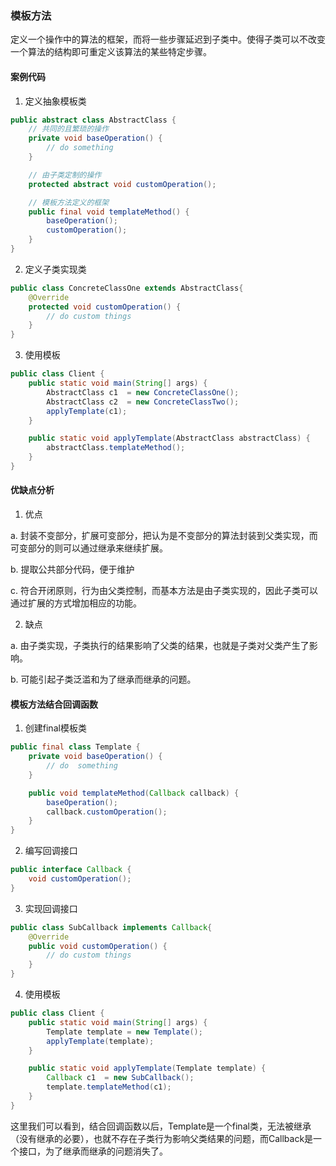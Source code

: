 ### 模板方法

定义一个操作中的算法的框架，而将一些步骤延迟到子类中。使得子类可以不改变一个算法的结构即可重定义该算法的某些特定步骤。

#### 案例代码

1. 定义抽象模板类

```java
public abstract class AbstractClass {
    // 共同的且繁琐的操作
    private void baseOperation() {
        // do something
    }

    // 由子类定制的操作
    protected abstract void customOperation();

    // 模板方法定义的框架
    public final void templateMethod() {
        baseOperation();
        customOperation();
    }
}
```

2. 定义子类实现类

```java
public class ConcreteClassOne extends AbstractClass{
    @Override
    protected void customOperation() {
        // do custom things
    }
}
```

3. 使用模板

```java
public class Client {
    public static void main(String[] args) {
        AbstractClass c1  = new ConcreteClassOne();
        AbstractClass c2  = new ConcreteClassTwo();
        applyTemplate(c1);
    }

    public static void applyTemplate(AbstractClass abstractClass) {
        abstractClass.templateMethod();
    }
}
```

#### 优缺点分析

1. 优点

a. 封装不变部分，扩展可变部分，把认为是不变部分的算法封装到父类实现，而可变部分的则可以通过继承来继续扩展。

b. 提取公共部分代码，便于维护

c. 符合开闭原则，行为由父类控制，而基本方法是由子类实现的，因此子类可以通过扩展的方式增加相应的功能。

2. 缺点

a. 由子类实现，子类执行的结果影响了父类的结果，也就是子类对父类产生了影响。

b. 可能引起子类泛滥和为了继承而继承的问题。

#### 模板方法结合回调函数

1. 创建final模板类
```java
public final class Template {
    private void baseOperation() {
        // do  something
    }

    public void templateMethod(Callback callback) {
        baseOperation();
        callback.customOperation();
    }
}
```

2. 编写回调接口
```java
public interface Callback {
    void customOperation();
}
```

3. 实现回调接口
```java
public class SubCallback implements Callback{
    @Override
    public void customOperation() {
        // do custom things
    }
}
```

4. 使用模板
```java
public class Client {
    public static void main(String[] args) {
        Template template = new Template();
        applyTemplate(template);
    }

    public static void applyTemplate(Template template) {
        Callback c1  = new SubCallback();
        template.templateMethod(c1);
    }
}
```


这里我们可以看到，结合回调函数以后，Template是一个final类，无法被继承（没有继承的必要），也就不存在子类行为影响父类结果的问题，而Callback是一个接口，为了继承而继承的问题消失了。


     
